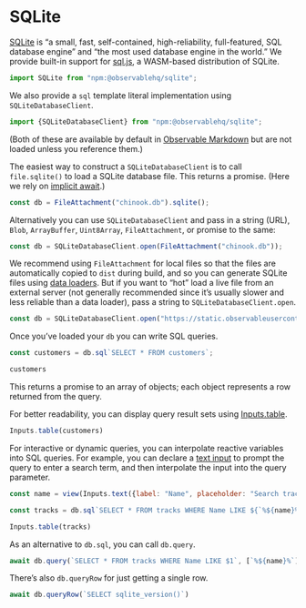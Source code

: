 # SQLite

[SQLite](https://sqlite.org/) is “a small, fast, self-contained, high-reliability, full-featured, SQL database engine” and “the most used database engine in the world.” We provide built-in support for [sql.js](https://sql.js.org), a WASM-based distribution of SQLite.

```js echo
import SQLite from "npm:@observablehq/sqlite";
```

We also provide a `sql` template literal implementation using `SQLiteDatabaseClient`.

```js echo
import {SQLiteDatabaseClient} from "npm:@observablehq/sqlite";
```

(Both of these are available by default in [Observable Markdown](../markdown) but are not loaded unless you reference them.)

The easiest way to construct a `SQLiteDatabaseClient` is to call `file.sqlite()` to load a SQLite database file. This returns a promise. (Here we rely on [implicit await](../javascript/promises).)

```js echo
const db = FileAttachment("chinook.db").sqlite();
```

Alternatively you can use `SQLiteDatabaseClient` and pass in a string (URL), `Blob`, `ArrayBuffer`, `Uint8Array`, `FileAttachment`, or promise to the same:

```js run=false
const db = SQLiteDatabaseClient.open(FileAttachment("chinook.db"));
```

We recommend using `FileAttachment` for local files so that the files are automatically copied to `dist` during build, and so you can generate SQLite files using [data loaders](../loaders). But if you want to “hot” load a live file from an external server (not generally recommended since it’s usually slower and less reliable than a data loader), pass a string to `SQLiteDatabaseClient.open`.

```js run=false
const db = SQLiteDatabaseClient.open("https://static.observableusercontent.com/files/b3711cfd9bdf50cbe4e74751164d28e907ce366cd4bf56a39a980a48fdc5f998c42a019716a8033e2b54defdd97e4a55ebe4f6464b4f0678ea0311532605a115");
```

Once you’ve loaded your `db` you can write SQL queries.

```js echo
const customers = db.sql`SELECT * FROM customers`;
```

```js
customers
```

This returns a promise to an array of objects; each object represents a row returned from the query.

For better readability, you can display query result sets using [Inputs.table](./inputs#table).

```js echo
Inputs.table(customers)
```

For interactive or dynamic queries, you can interpolate reactive variables into SQL queries. For example, you can declare a [text input](./inputs#text) to prompt the query to enter a search term, and then interpolate the input into the query parameter.

```js echo
const name = view(Inputs.text({label: "Name", placeholder: "Search track names"}));
```

```js echo
const tracks = db.sql`SELECT * FROM tracks WHERE Name LIKE ${`%${name}%`}`;
```

```js
Inputs.table(tracks)
```

As an alternative to `db.sql`, you can call `db.query`.

```js run=false
await db.query(`SELECT * FROM tracks WHERE Name LIKE $1`, [`%${name}%`])
```

There’s also `db.queryRow` for just getting a single row.

```js echo
await db.queryRow(`SELECT sqlite_version()`)
```
